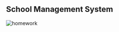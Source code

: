 ## School Management System

![homework](https://user-images.githubusercontent.com/45206582/131386439-6727321a-5a50-4c20-9413-ea4013013434.PNG)
